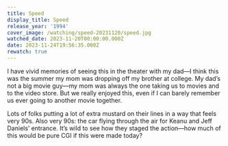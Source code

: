 ```yaml
---
title: Speed
display_title: Speed
release_year: '1994'
cover_image: /watching/speed-20231120/speed.jpg
watched_date: 2023-11-20T00:00:00.000Z
date: 2023-11-24T19:56:35.000Z
rewatch: true
---
```

I have vivid memories of seeing this in the theater with my dad—I think this was the summer my mom was dropping off my brother at college. My dad’s not a big movie guy—my mom was always the one taking us to movies and to the video store. But we really enjoyed this, even if I can barely remember us ever going to another movie together.

Lots of folks putting a lot of extra mustard on their lines in a way that feels very 90s. Also very 90s: the car flying through the air for Keanu and Jeff Daniels’ entrance. It’s wild to see how they staged the action—how much of this would be pure CGI if this were made today?
